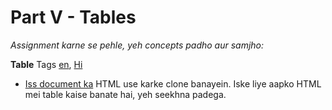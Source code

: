 # Part V - Tables


_Assignment karne se pehle, yeh concepts padho aur samjho:_ 

**Table** Tags [en](http://www.html-5-tutorial.com/table-tag.htm), [Hi](https://docs.google.com/document/d/1Y3pKUJJUg6zLpu5TPHw5kH0kOIy6y7gnQcDSRrqe3fI/edit?usp=sharing)

- [Iss document ka](https://docs.google.com/document/d/1ttBMa2eyNo0jgprfeXguybwAAd2dcC8TrotPBKDP9r4/edit) HTML use karke clone banayein. Iske liye aapko HTML mei table kaise banate hai, yeh seekhna padega.

